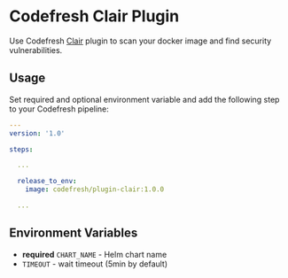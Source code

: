 # Codefresh Clair Plugin

Use Codefresh [Clair](https://github.com/coreos/clair) plugin to scan your docker image and find security vulnerabilities.

## Usage

Set required and optional environment variable and add the following step to your Codefresh pipeline:

```yaml
---
version: '1.0'

steps:

  ...

  release_to_env:
    image: codefresh/plugin-clair:1.0.0

  ...

```

## Environment Variables

- **required** `CHART_NAME` - Helm chart name
- `TIMEOUT` - wait timeout (5min by default)
